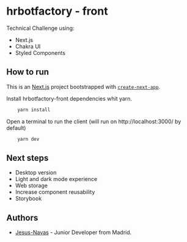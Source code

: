 # hrbotfactory - front

Technical Challenge using:
- Next.js
- Chakra UI
- Styled Components

## How to run
This is an [Next.js](https://nextjs.org/) project bootstrapped with [`create-next-app`](https://github.com/vercel/next.js/tree/canary/packages/create-next-app).

Install hrbotfactory-front dependencies whit yarn.
```bash
    yarn install
```
Open a terminal to run the client (will run on http://localhost:3000/ by default)
```bash
    yarn dev
```
## Next steps
- Desktop version
- Light and dark mode experience
- Web storage
- Increase component reusability
- Storybook
  
## Authors
- [Jesus-Navas](https://github.com/Jesus-Navas/) - Junior Developer from Madrid. 
